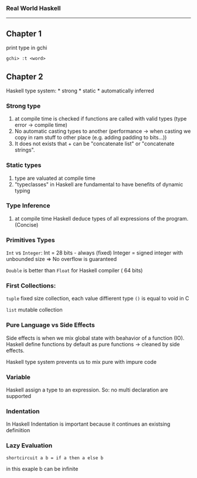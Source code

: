 ### Real World Haskell

---
## Chapter 1

print type in gchi 

```
gchi> :t <word>
``` 

## Chapter 2

Haskell type system:
    * strong
    * static
    * automatically inferred

### Strong type

1. at compile time is checked if functions are called with valid types (type error -> compile time)
2. No automatic casting types to another (performance -> when casting we copy in ram stuff to other place (e.g. adding padding to bits...))
3. It does not exists that + can be "concatenate list" or "concatenate strings".

### Static types

1. type are valuated at compile time
2. "typeclasses" in Haskell are fundamental to have benefits of dynamic typing


### Type Inference
1. at compile time Haskell deduce types of all expressions of the program. (Concise)


### Primitives Types
`Int` vs `Integer`: 
    Int = 28 bits - always (fixed)
    Integer = signed integer with unbounded size => No overflow is guaranteed

`Double` is better than `Float` for Haskell compiler ( 64 bits) 


### First Collections:
`tuple` fixed size collection, each value diffierent type
`()` is equal to void in C

`list` mutable collection

### Pure Language vs Side Effects
Side effects is when we mix global state with beahavior of a function (IO). Haskell define functions by default as pure functions -> cleaned by side effects.

Haskell type system prevents us to mix pure with impure code


### Variable
Haskell assign a type to an expression. 
So:
    no multi declaration are supported


### Indentation
In Haskell Indentation is important because it continues an existsing definiition

### Lazy Evaluation

```
shortcircuit a b = if a then a else b 
```
in this exaple b can be infinite